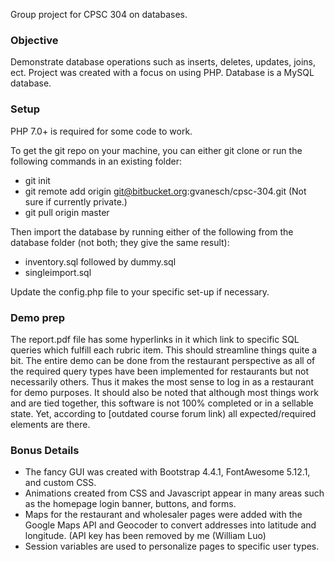 Group project for CPSC 304 on databases.

### Objective

Demonstrate database operations such as inserts, deletes, updates, joins, ect.
Project was created with a focus on using PHP.
Database is a MySQL database.

### Setup

PHP 7.0+ is required for some code to work.
  
To get the git repo on your machine, you can either git clone or run the following commands in an existing folder:  

- git init  
- git remote add origin git@bitbucket.org:gvanesch/cpsc-304.git  (Not sure if currently private.)
- git pull origin master

Then import the database by running either of the following from the database folder (not both; they give the same result):

- inventory.sql followed by dummy.sql
- singleimport.sql

Update the config.php file to your specific set-up if necessary.

### Demo prep

The report.pdf file has some hyperlinks in it which link to specific SQL queries which fulfill each rubric item. This should streamline things quite a bit.
The entire demo can be done from the restaurant perspective as all of the required query types have been implemented for restaurants but not necessarily others. Thus it makes the most sense to log in as a restaurant for demo purposes.
It should also be noted that although most things work and are tied together, this software is not 100% completed or in a sellable state. Yet, according to [outdated course forum link) all expected/required elements are there.

### Bonus Details

- The fancy GUI was created with Bootstrap 4.4.1, FontAwesome 5.12.1, and custom CSS.
- Animations created from CSS and Javascript appear in many areas such as the homepage login banner,
buttons, and forms.
- Maps for the restaurant and wholesaler pages were added with the Google Maps API and Geocoder to
convert addresses into latitude and longitude. (API key has been removed by me (William Luo)
- Session variables are used to personalize pages to specific user types.
